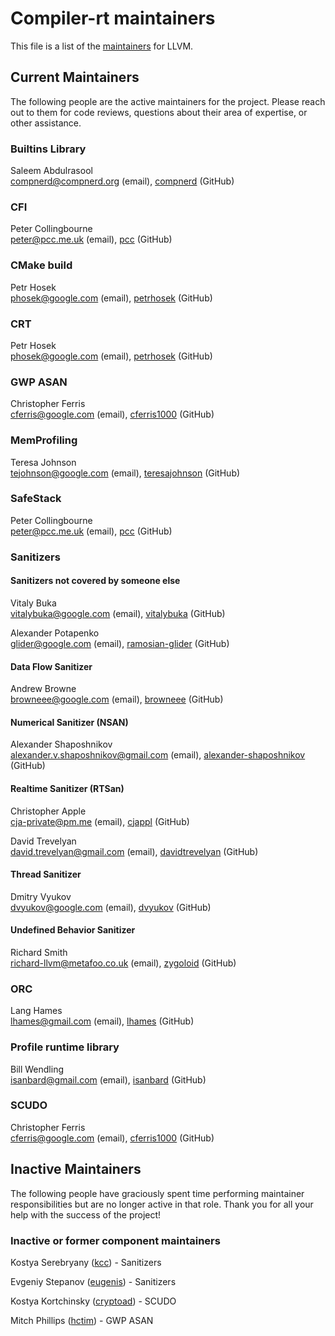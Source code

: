 # Compiler-rt maintainers

This file is a list of the
[maintainers](https://llvm.org/docs/DeveloperPolicy.html#maintainers) for
LLVM.

## Current Maintainers

The following people are the active maintainers for the project. Please reach
out to them for code reviews, questions about their area of expertise, or other
assistance.

### Builtins Library

Saleem Abdulrasool \
compnerd@compnerd.org (email), [compnerd](https://github.com/compnerd) (GitHub)

### CFI

Peter Collingbourne \
peter@pcc.me.uk (email), [pcc](https://github.com/pcc) (GitHub)

### CMake build

Petr Hosek \
phosek@google.com (email), [petrhosek](https://github.com/petrhosek) (GitHub)

### CRT

Petr Hosek \
phosek@google.com (email), [petrhosek](https://github.com/petrhosek) (GitHub)

### GWP ASAN

Christopher Ferris \
cferris@google.com (email), [cferris1000](https://github.com/cferris1000) (GitHub)

### MemProfiling

Teresa Johnson \
tejohnson@google.com (email), [teresajohnson](https://github.com/teresajohnson) (GitHub)

### SafeStack

Peter Collingbourne \
peter@pcc.me.uk (email), [pcc](https://github.com/pcc) (GitHub)

### Sanitizers

#### Sanitizers not covered by someone else

Vitaly Buka \
vitalybuka@google.com (email), [vitalybuka](https://github.com/vitalybuka) (GitHub)

Alexander Potapenko \
glider@google.com (email), [ramosian-glider](https://github.com/ramosian-glider) (GitHub)

#### Data Flow Sanitizer

Andrew Browne \
browneee@google.com (email), [browneee](https://github.com/browneee) (GitHub)

#### Numerical Sanitizer (NSAN)

Alexander Shaposhnikov \
alexander.v.shaposhnikov@gmail.com (email), [alexander-shaposhnikov](https://github.com/alexander-shaposhnikov) (GitHub)

#### Realtime Sanitizer (RTSan)

Christopher Apple \
cja-private@pm.me (email), [cjappl](https://github.com/cjappl) (GitHub)

David Trevelyan \
david.trevelyan@gmail.com (email), [davidtrevelyan](https://github.com/davidtrevelyan) (GitHub)

#### Thread Sanitizer

Dmitry Vyukov \
dvyukov@google.com (email), [dvyukov](https://github.com/dvyukov) (GitHub)

#### Undefined Behavior Sanitizer

Richard Smith \
richard-llvm@metafoo.co.uk (email), [zygoloid](https://github.com/zygoloid) (GitHub)

### ORC

Lang Hames \
lhames@gmail.com (email), [lhames](https://github.com/lhames) (GitHub)

### Profile runtime library

Bill Wendling \
isanbard@gmail.com (email), [isanbard](https://github.com/isanbard) (GitHub)

### SCUDO

Christopher Ferris \
cferris@google.com (email), [cferris1000](https://github.com/cferris1000) (GitHub)

## Inactive Maintainers

The following people have graciously spent time performing maintainer
responsibilities but are no longer active in that role. Thank you for all your
help with the success of the project!

### Inactive or former component maintainers

Kostya Serebryany ([kcc](https://github.com/kcc)) - Sanitizers

Evgeniy Stepanov ([eugenis](https://github.com/eugenis)) - Sanitizers

Kostya Kortchinsky ([cryptoad](https://github.com/cryptoad)) - SCUDO

Mitch Phillips ([hctim](https://github.com/hctim)) - GWP ASAN
